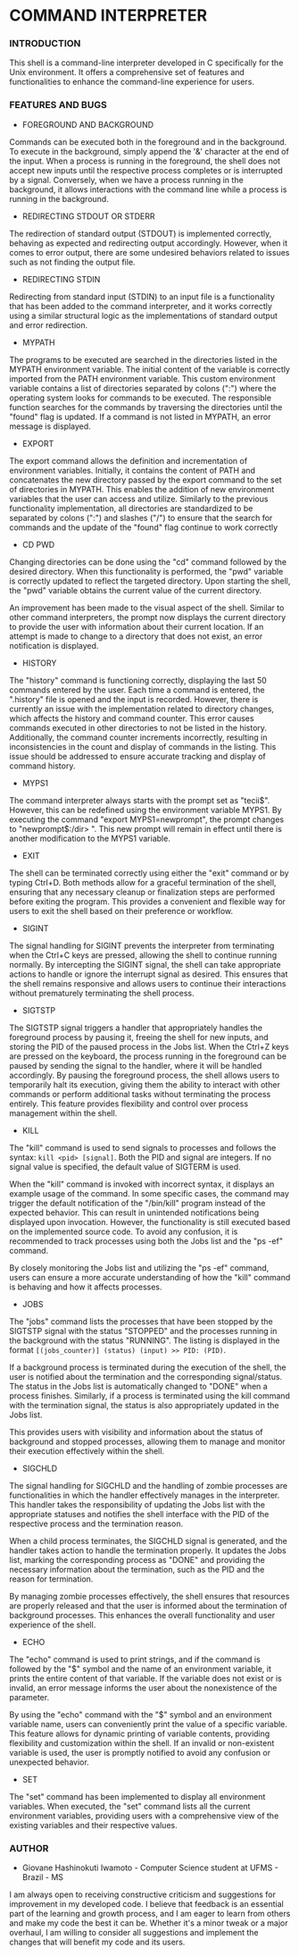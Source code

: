 # COMMAND INTERPRETER

### **INTRODUCTION**

This shell is a command-line interpreter developed in C specifically for the Unix environment. It offers a comprehensive set of features and functionalities to enhance the command-line experience for users.

### **FEATURES AND BUGS**

- FOREGROUND AND BACKGROUND

Commands can be executed both in the foreground and in the background. To execute in the background, simply append the '&' character at the end of the input. When a process is running in the foreground, the shell does not accept new inputs until the respective process completes or is interrupted by a signal. Conversely, when we have a process running in the background, it allows interactions with the command line while a process is running in the background.

- REDIRECTING STDOUT OR STDERR

The redirection of standard output (STDOUT) is implemented correctly, behaving as expected and redirecting output accordingly. However, when it comes to error output, there are some undesired behaviors related to issues such as not finding the output file.

- REDIRECTING STDIN

Redirecting from standard input (STDIN) to an input file is a functionality that has been added to the command interpreter, and it works correctly using a similar structural logic as the implementations of standard output and error redirection.

- MYPATH

The programs to be executed are searched in the directories listed in the MYPATH environment variable. The initial content of the variable is correctly imported from the PATH environment variable. This custom environment variable contains a list of directories separated by colons (":") where the operating system looks for commands to be executed. The responsible function searches for the commands by traversing the directories until the "found" flag is updated. If a command is not listed in MYPATH, an error message is displayed.

- EXPORT

The export command allows the definition and incrementation of environment variables. Initially, it contains the content of PATH and concatenates the new directory passed by the export command to the set of directories in MYPATH. This enables the addition of new environment variables that the user can access and utilize. Similarly to the previous functionality implementation, all directories are standardized to be separated by colons (":") and slashes ("/") to ensure that the search for commands and the update of the "found" flag continue to work correctly

- CD PWD

Changing directories can be done using the "cd" command followed by the desired directory. When this functionality is performed, the "pwd" variable is correctly updated to reflect the targeted directory. Upon starting the shell, the "pwd" variable obtains the current value of the current directory.

An improvement has been made to the visual aspect of the shell. Similar to other command interpreters, the prompt now displays the current directory to provide the user with information about their current location. If an attempt is made to change to a directory that does not exist, an error notification is displayed.

- HISTORY

The "history" command is functioning correctly, displaying the last 50 commands entered by the user. Each time a command is entered, the ".history" file is opened and the input is recorded. However, there is currently an issue with the implementation related to directory changes, which affects the history and command counter. This error causes commands executed in other directories to not be listed in the history. Additionally, the command counter increments incorrectly, resulting in inconsistencies in the count and display of commands in the listing. This issue should be addressed to ensure accurate tracking and display of command history.

- MYPS1

The command interpreter always starts with the prompt set as "tecii$". However, this can be redefined using the environment variable MYPS1. By executing the command "export MYPS1=newprompt", the prompt changes to "newprompt$:/dir> ". This new prompt will remain in effect until there is another modification to the MYPS1 variable.

- EXIT

The shell can be terminated correctly using either the "exit" command or by typing Ctrl+D. Both methods allow for a graceful termination of the shell, ensuring that any necessary cleanup or finalization steps are performed before exiting the program. This provides a convenient and flexible way for users to exit the shell based on their preference or workflow.

- SIGINT

The signal handling for SIGINT prevents the interpreter from terminating when the Ctrl+C keys are pressed, allowing the shell to continue running normally. By intercepting the SIGINT signal, the shell can take appropriate actions to handle or ignore the interrupt signal as desired. This ensures that the shell remains responsive and allows users to continue their interactions without prematurely terminating the shell process.

- SIGTSTP

The SIGTSTP signal triggers a handler that appropriately handles the foreground process by pausing it, freeing the shell for new inputs, and storing the PID of the paused process in the Jobs list. When the Ctrl+Z keys are pressed on the keyboard, the process running in the foreground can be paused by sending the signal to the handler, where it will be handled accordingly. By pausing the foreground process, the shell allows users to temporarily halt its execution, giving them the ability to interact with other commands or perform additional tasks without terminating the process entirely. This feature provides flexibility and control over process management within the shell.

- KILL

The "kill" command is used to send signals to processes and follows the syntax: `kill <pid> [signal]`. Both the PID and signal are integers. If no signal value is specified, the default value of SIGTERM is used.

When the "kill" command is invoked with incorrect syntax, it displays an example usage of the command. In some specific cases, the command may trigger the default notification of the "/bin/kill" program instead of the expected behavior. This can result in unintended notifications being displayed upon invocation. However, the functionality is still executed based on the implemented source code. To avoid any confusion, it is recommended to track processes using both the Jobs list and the "ps -ef" command.

By closely monitoring the Jobs list and utilizing the "ps -ef" command, users can ensure a more accurate understanding of how the "kill" command is behaving and how it affects processes.

- JOBS

The "jobs" command lists the processes that have been stopped by the SIGTSTP signal with the status "STOPPED" and the processes running in the background with the status "RUNNING". The listing is displayed in the format `[(jobs_counter)] (status) (input) >> PID: (PID)`.

If a background process is terminated during the execution of the shell, the user is notified about the termination and the corresponding signal/status. The status in the Jobs list is automatically changed to "DONE" when a process finishes. Similarly, if a process is terminated using the kill command with the termination signal, the status is also appropriately updated in the Jobs list.

This provides users with visibility and information about the status of background and stopped processes, allowing them to manage and monitor their execution effectively within the shell.

- SIGCHLD

The signal handling for SIGCHLD and the handling of zombie processes are functionalities in which the handler effectively manages in the interpreter. This handler takes the responsibility of updating the Jobs list with the appropriate statuses and notifies the shell interface with the PID of the respective process and the termination reason.

When a child process terminates, the SIGCHLD signal is generated, and the handler takes action to handle the termination properly. It updates the Jobs list, marking the corresponding process as "DONE" and providing the necessary information about the termination, such as the PID and the reason for termination.

By managing zombie processes effectively, the shell ensures that resources are properly released and that the user is informed about the termination of background processes. This enhances the overall functionality and user experience of the shell.

- ECHO

The "echo" command is used to print strings, and if the command is followed by the "$" symbol and the name of an environment variable, it prints the entire content of that variable. If the variable does not exist or is invalid, an error message informs the user about the nonexistence of the parameter.

By using the "echo" command with the "$" symbol and an environment variable name, users can conveniently print the value of a specific variable. This feature allows for dynamic printing of variable contents, providing flexibility and customization within the shell. If an invalid or non-existent variable is used, the user is promptly notified to avoid any confusion or unexpected behavior.

- SET

The "set" command has been implemented to display all environment variables. When executed, the "set" command lists all the current environment variables, providing users with a comprehensive view of the existing variables and their respective values.

### **AUTHOR**

- Giovane Hashinokuti Iwamoto - Computer Science student at UFMS - Brazil - MS

I am always open to receiving constructive criticism and suggestions for improvement in my developed code. I believe that feedback is an essential part of the learning and growth process, and I am eager to learn from others and make my code the best it can be. Whether it's a minor tweak or a major overhaul, I am willing to consider all suggestions and implement the changes that will benefit my code and its users.
